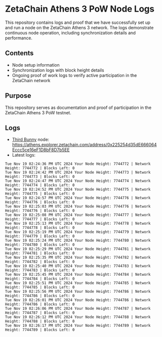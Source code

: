 # ZetaChain Athens 3 PoW Node Logs
This repository contains logs and proof that we have successfully set up and run a node on the ZetaChain Athens 3 network. The logs demonstrate continuous node operation, including synchronization details and performance.

## Contents
- Node setup information
- Synchronization logs with block height details
- Ongoing proof of work logs to verify active participation in the ZetaChain network

## Purpose
This repository serves as documentation and proof of participation in the ZetaChain Athens 3 PoW testnet.

## Logs

- [Third Bunny](https://thirdbunny.xyz/) node: https://athens.explorer.zetachain.com/address/0x225254d35dE666064Eccc5ce16eF1D8bF8D7b5EE
- Latest logs:
```
Tue Nov 19 02:24:36 PM UTC 2024 Your Node Height: 7744772 | Network Height: 7744772 | Blocks Left: 0
Tue Nov 19 02:24:42 PM UTC 2024 Your Node Height: 7744773 | Network Height: 7744773 | Blocks Left: 0
Tue Nov 19 02:24:47 PM UTC 2024 Your Node Height: 7744774 | Network Height: 7744774 | Blocks Left: 0
Tue Nov 19 02:24:52 PM UTC 2024 Your Node Height: 7744775 | Network Height: 7744775 | Blocks Left: 0
Tue Nov 19 02:24:57 PM UTC 2024 Your Node Height: 7744776 | Network Height: 7744776 | Blocks Left: 0
Tue Nov 19 02:25:03 PM UTC 2024 Your Node Height: 7744776 | Network Height: 7744776 | Blocks Left: 0
Tue Nov 19 02:25:08 PM UTC 2024 Your Node Height: 7744777 | Network Height: 7744777 | Blocks Left: 0
Tue Nov 19 02:25:13 PM UTC 2024 Your Node Height: 7744778 | Network Height: 7744778 | Blocks Left: 0
Tue Nov 19 02:25:19 PM UTC 2024 Your Node Height: 7744779 | Network Height: 7744779 | Blocks Left: 0
Tue Nov 19 02:25:24 PM UTC 2024 Your Node Height: 7744780 | Network Height: 7744780 | Blocks Left: 0
Tue Nov 19 02:25:29 PM UTC 2024 Your Node Height: 7744781 | Network Height: 7744781 | Blocks Left: 0
Tue Nov 19 02:25:35 PM UTC 2024 Your Node Height: 7744782 | Network Height: 7744782 | Blocks Left: 0
Tue Nov 19 02:25:40 PM UTC 2024 Your Node Height: 7744783 | Network Height: 7744783 | Blocks Left: 0
Tue Nov 19 02:25:45 PM UTC 2024 Your Node Height: 7744784 | Network Height: 7744784 | Blocks Left: 0
Tue Nov 19 02:25:51 PM UTC 2024 Your Node Height: 7744785 | Network Height: 7744785 | Blocks Left: 0
Tue Nov 19 02:25:56 PM UTC 2024 Your Node Height: 7744786 | Network Height: 7744786 | Blocks Left: 0
Tue Nov 19 02:26:01 PM UTC 2024 Your Node Height: 7744786 | Network Height: 7744786 | Blocks Left: 0
Tue Nov 19 02:26:06 PM UTC 2024 Your Node Height: 7744787 | Network Height: 7744787 | Blocks Left: 0
Tue Nov 19 02:26:12 PM UTC 2024 Your Node Height: 7744788 | Network Height: 7744788 | Blocks Left: 0
Tue Nov 19 02:26:17 PM UTC 2024 Your Node Height: 7744789 | Network Height: 7744789 | Blocks Left: 0
```
